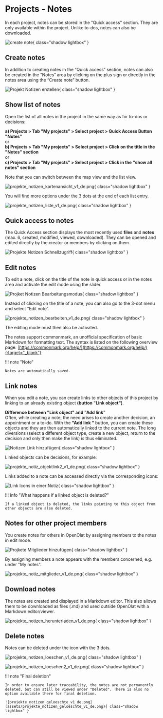 # Projects - Notes

In each project, notes can be stored in the "Quick access" section. They are only available within the project. Unlike to-dos, notes can also be downloaded.

![create note](assets/Notizen_erstellen.jpg){ class="shadow lightbox" }

## Create notes

In addition to creating notes in the “Quick access” section, notes can also be created in the “Notes” area by clicking on the plus sign or directly in the notes area using the “Create note” button. 

![Projekt Notizen erstellen](assets/Projekte_Notizen_erstellen.jpg){ class="shadow lightbox" }

## Show list of notes

Open the list of all notes in the project in the same way as for to-dos or decisions: 

**a) Projects > Tab "My projects" > Select project > Quick Access Button "Notes"**<br>
or<br>
**b) Projects > Tab "My projects" > Select project > Click on the title in the "Notes" section**<br>
or<br>
**c) Projects > Tab "My projects" > Select project > Click in the "show all notes" section**

Note that you can switch between the map view and the list view. 

![projekte_notizen_kartenansicht_v1_de.png](assets/projekte_notizen_kartenansicht_v1_de.png){ class="shadow lightbox" }

You will find more options under the 3 dots at the end of each list entry.

![projekte_notizen_liste_v1_de.png](assets/projekte_notizen_liste_v1_de.png){ class="shadow lightbox" }

## Quick access to notes

The Quick Access section displays the most recently used **files** and **notes** (max. 6, created, modified, viewed, downloaded). They can be opened and edited directly by the creator or members by clicking on them.

![Projekte Notizen Schnellzugriff](assets/Notizen_Schnellzugriff.jpg){ class="shadow lightbox" }

## Edit notes

To edit a note, click on the title of the note in quick access or in the notes area and activate the edit mode using the slider. 

![Projket Notizen Bearbeitungsmodus](assets/Notizen_Bearbeitungsmodus.jpg){ class="shadow lightbox" }

Instead of clicking on the title of a note, you can also go to the 3-dot menu and select “Edit note”. 

![projekte_notizen_bearbeiten_v1_de.png](assets/projekte_notizen_bearbeiten_v1_de.png){ class="shadow lightbox" }

The editing mode must then also be activated. 


The notes support commonmark, an unofficial specification of basic Markdown for formatting text. The syntax is listed on the following overview page: [https://commonmark.org/help/](https://commonmark.org/help/){:target="_blank”}

!!! note "Note"

    Notes are automatically saved.

## Link notes

When you edit a note, you can create links to other objects of this project by linking to an already existing object **(button "Link object")**.

**Difference between "Link object" and "Add link"**<br>
Often, while creating a note, the need arises to create another decision, an appointment or a to-do.
With the **"Add link "** button, you can create these objects and they are then automatically linked to the current note. The long diversions (select a different object type, create a new object, return to the decision and only then make the link) is thus eliminated.

![Notizen Link hinzufügen](assets/Notizen_Link_hinzufuegen.jpg){ class="shadow lightbox" }

Linked objects can be decisions, for example: 

![projekte_notiz_objektlink2_v1_de.png](assets/projekte_notiz_objektlink2_v1_de.png){ class="shadow lightbox" }

Links added to a note can be accessed directly  via the corresponding icons:

![Link Icons in einer Notiz](assets/Notizen_Direktlink1.jpg){ class="shadow lightbox" }

!!! info "What happens if a linked object is deleted?"

    If a linked object is deleted, the links pointing to this object from other objects are also deleted.



## Notes for other project members

You create notes for others in OpenOlat by assigning members to the notes in edit mode.

![Projkete Mitglieder hinzufügen](assets/Notizen_Mitglieder.jpg){ class="shadow lightbox" }

By assigning members a note appears with the members concerned, e.g. under "My notes".

![projekte_notiz_mitglieder_v1_de.png](assets/projekte_notiz_mitglieder_v1_de.png){ class="shadow lightbox" }

## Download notes

The notes are created and displayed in a Markdown editor. This also allows them to be downloaded as files (.md) and used outside OpenOlat with a Markdown editor/viewer.

![projekte_notizen_herunterladen_v1_de.png](assets/projekte_notizen_herunterladen_v1_de.png){ class="shadow lightbox" }

## Delete notes

Notes can be deleted under the icon with the 3 dots.

![projekte_notizen_loeschen_v1_de.png](assets/projekte_notizen_loeschen_v1_de.png){ class="shadow lightbox" }

![projekte_notizen_loeschen2_v1_de.png](assets/projekte_notizen_loeschen2_v1_de.png){ class="shadow lightbox" }

!!! note "Final deletion"

    In order to ensure later traceability, the notes are not permanently deleted, but can still be viewed under "Deleted". There is also no option available there for final deletion.
    
    ![projekte_notizen_geloeschte_v1_de.png](assets/projekte_notizen_geloeschte_v1_de.png){ class="shadow lightbox" }




